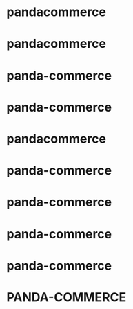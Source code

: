 # pandacommerce
# pandacommerce
# panda-commerce
# panda-commerce
# pandacommerce
# panda-commerce
# panda-commerce
# panda-commerce
# panda-commerce
# PANDA-COMMERCE
